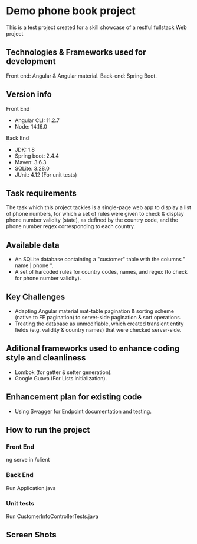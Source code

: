 # Demo phone book project

This is a test project created for a skill showcase of a restful fullstack Web project

## Technologies & Frameworks used for development

Front end: Angular & Angular material.
Back-end: Spring Boot.

## Version info

Front End
* Angular CLI: 11.2.7
* Node: 14.16.0

Back End
* JDK: 1.8
* Spring boot: 2.4.4
* Maven: 3.6.3
* SQLite: 3.28.0
* JUnit: 4.12 (For unit tests)

## Task requirements

The task which this project tackles is a single-page web app to display a list of phone numbers, for which a set of rules were given to check & display phone number validity (state), as defined by the country code, and the phone number regex corresponding to each country.

## Available data

* An SQLite database containting a "customer" table with the columns " name | phone ".
* A set of harcoded rules for country codes, names, and regex (to check for phone number validity).

## Key Challenges

* Adapting Angular material mat-table pagination & sorting scheme (native to FE pagination) to server-side pagination & sort operations.
* Treating the database as unmodifiable, which created transient entity fields (e.g. validity & country names) that were checked server-side.

## Aditional frameworks used to enhance coding style and cleanliness

* Lombok (for getter & setter generation).
* Google Guava (For Lists initialization).

## Enhancement plan for existing code

* Using Swagger for Endpoint documentation and testing.

## How to run the project
### Front End
ng serve in /client
### Back End
Run Application.java
### Unit tests
Run CustomerInfoControllerTests.java

## Screen Shots

